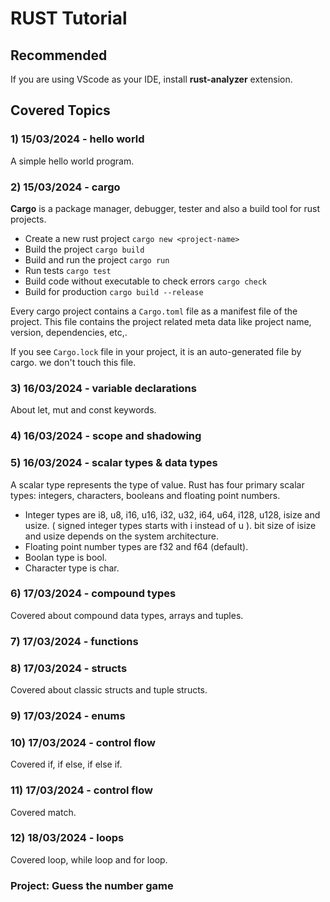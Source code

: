 # RUST Tutorial

## Recommended
If you are using VScode as your IDE, install **rust-analyzer** extension.

## Covered Topics

### 1) 15/03/2024 - hello world
A simple hello world program.

### 2) 15/03/2024 - cargo
**Cargo** is a package manager, debugger, tester and also a build tool for rust projects.

- Create a new rust project ```cargo new <project-name>```
- Build the project ```cargo build```
- Build and run the project ```cargo run```
- Run tests ```cargo test```
- Build code without executable to check errors ```cargo check```
- Build for production ```cargo build --release```

Every cargo project contains a ```Cargo.toml``` file as a manifest file of the project. This file contains the project related meta data like project name, version, dependencies, etc,.

If you see ```Cargo.lock``` file in your project, it is an auto-generated file by cargo. we don't touch this file.

### 3) 16/03/2024 - variable declarations
About let, mut and const keywords.

### 4) 16/03/2024 - scope and shadowing

### 5) 16/03/2024 - scalar types & data types
A scalar type represents the type of value. Rust has four primary scalar types: integers, characters, booleans and floating point numbers.

- Integer types are i8, u8, i16, u16, i32, u32, i64, u64, i128, u128, isize and usize. ( signed integer types starts with i instead of u ). bit size of isize and usize depends on the system architecture.
- Floating point number types are f32 and f64 (default).
- Boolan type is bool.
- Character type is char.

### 6) 17/03/2024 - compound types
Covered about compound data types, arrays and tuples.

### 7) 17/03/2024 - functions

### 8) 17/03/2024 - structs
Covered about classic structs and tuple structs.

### 9) 17/03/2024 - enums

### 10) 17/03/2024 - control flow
Covered if, if else, if else if.

### 11) 17/03/2024 - control flow
Covered match.

### 12) 18/03/2024 - loops
Covered loop, while loop and for loop.

### Project: Guess the number game